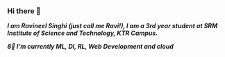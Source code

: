 ### Hi there 👋
***I am Ravineel Singhi (just call me Ravi!), I am a 3rd year student at SRM Institute of Science and Technology, KTR Campus.***

***8🌱 I’m currently ML, Dl, RL, Web Development and cloud***





<!--
**Ravineel/Ravineel** is a ✨ _special_ ✨ repository because its `README.md` (this file) appears on your GitHub profile.

Here are some ideas to get you started:

- 🔭 I’m currently working on ...
- 🌱 I’m currently learning ...
- 👯 I’m looking to collaborate on ...
- 🤔 I’m looking for help with ...
- 💬 Ask me about ...
- 📫 How to reach me: ...
- 😄 Pronouns: ...
- ⚡ Fun fact: ...
-->
